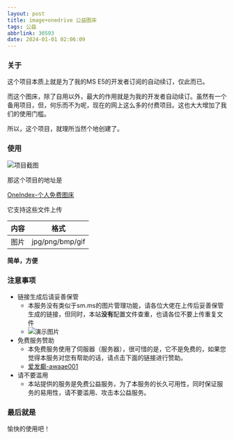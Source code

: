 ```yaml
---
layout: post
title: image+onedrive 公益图床
tags: 公益
abbrlink: 30593
date: 2024-01-01 02:06:09
---
```

### 关于

这个项目本质上就是为了我的MS E5的开发者订阅的自动续订，仅此而已。

而这个图床，除了自用以外，最大的作用就是为我的开发者自动续订。虽然有一个备用项目，但，何乐而不为呢，现在的网上这么多的付费项目。这也大大增加了我们的使用门槛。

所以，这个项目，就理所当然个地创建了。

### 使用

![项目截图](https://image.m-c.top/?/images/2024/01/01/gxwS761SFr/QQ%E6%88%AA%E5%9B%BE20240101025957.png)

那这个项目的地址是

[OneIndex-个人免费图床](https://image.m-c.top/)

它支持这些文件上传

| 内容 | 格式            |
| ---- | --------------- |
| 图片 | jpg/png/bmp/gif |

**简单，方便**

### 注意事项

- 链接生成后请妥善保管
    - 本服务没有类似于sm.ms的图片管理功能，请各位大佬在上传后妥善保管生成的链接，但同时，本站**没有**配置文件查重，也请各位不要上传重复文件 
    - ![演示图片](https://image.m-c.top/?/images/2024/01/01/fSueyRXzEK/QQ%E6%88%AA%E5%9B%BE20240101093728.png)
- 免费服务赞助
   - 本免费服务使用了伺服器（服务器），很可惜的是，它不是免费的，如果您觉得本服务对您有帮助的话，请点击下面的链接进行赞助。
   - [爱发癫-awaae001 ](https://afdian.net/a/awaae001)
- 请不要滥用
    - 本站提供的服务是免费公益服务，为了本服务的长久可用性，同时保证服务的易用性，请不要滥用、攻击本公益服务。
  
### 最后就是
愉快的使用吧！